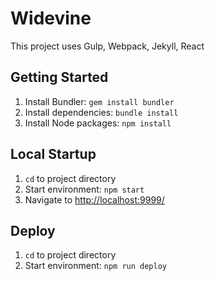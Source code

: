 # Widevine

This project uses Gulp, Webpack, Jekyll, React

## Getting Started

1. Install Bundler: `gem install bundler`
2. Install dependencies: `bundle install`
3. Install Node packages: `npm install`

## Local Startup

1. `cd` to project directory
2. Start environment: `npm start`
3. Navigate to [http://localhost:9999/](http://localhost:9999/)

## Deploy

1. `cd` to project directory
2. Start environment: `npm run deploy`

